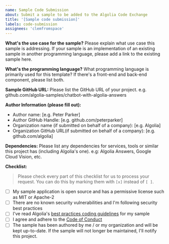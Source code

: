 ```yaml
---
name: Sample Code Submission
about: Submit a sample to be added to the Algolia Code Exchange
title: '[Sample code submission]'
labels: code-submission
assignees: 'clemfromspace'
---
```


**What's the use case for the sample?**
Please explain what use case this sample is addressing. 
If your sample is an implementation of an existing sample in another programming language, please add a link to the existing sample here.

**What's the programming language?**
What programming language is primarily used for this template? If there's a front-end and back-end component, please list both.

**Sample GitHub URL:**
Please list the GitHub URL of your project. e.g. github.com/algolia-samples/chatbot-with-algolia-answers

**Author Information (please fill out):**

- Author name: [e.g. Peter Parker]
- Author GitHub Handle: [e.g. github.com/peterparker]
- Organization name (if submitted on behalf of a company): [e.g. Algolia]
- Organization GitHub URL(if submitted on behalf of a company): [e.g. github.com/algolia]

**Dependencies:**
Please list any dependencies for services, tools or similar this project has (including Algolia's one). e.g: Algolia Answers, Google Cloud Vision, etc.

**Checklist:**

> Please check every part of this checklist for us to process your request. You can do this by marking them with `[x]` instead of `[ ]`.

- [ ] My sample application is open source and has a permissive license such as MIT or Apache-2
- [ ] There are no known security vulnerabilities and I'm following security best practices
- [ ] I've read Algolia's [best practices coding guidelines](https://github.com/algolia-samples/about/tree/master/guidelines) for my sample
- [ ] I agree and adhere to the [Code of Conduct](https://github.com/algolia-samples/.github/blob/master/CODE_OF_CONDUCT.md)
- [ ] The sample has been authored by me / or my organization and will be kept up-to-date. If the sample will not longer be maintained, I'll notify this project.